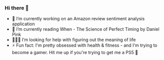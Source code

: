 ### Hi there 👋

- 🔭 I’m currently working on an Amazon review sentiment analysis application
- 🌱 I’m currently reading When - The Science of Perfect Timing by Daniel Pink
- 🙇🏾‍♀️ I’m looking for help with figuring out the meaning of life 
- ⚡ Fun fact: I'm pretty obsessed with health & fitness - and I'm trying to become a gamer. Hit me up if you're trying to get me a PS5 🤪
